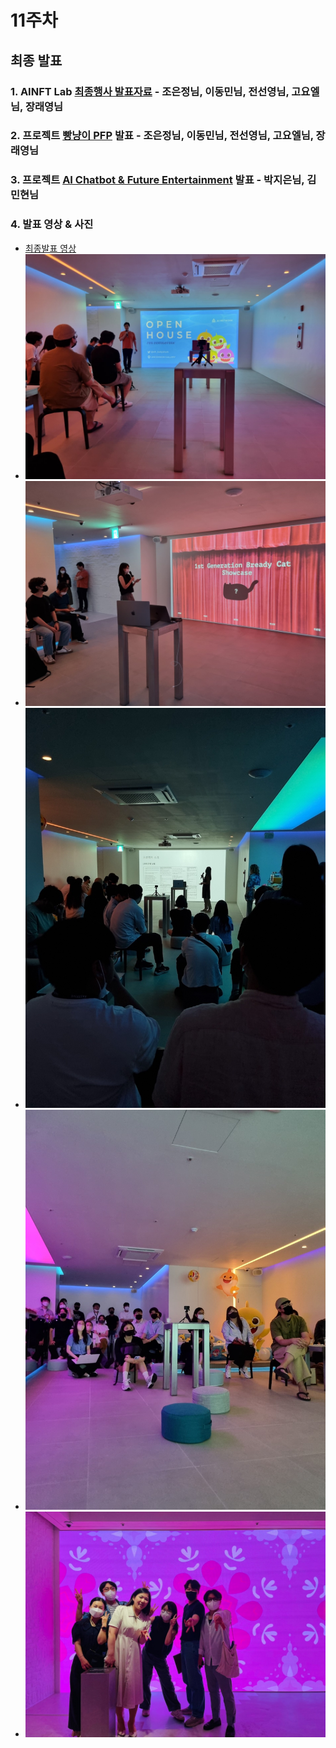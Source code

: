 # 11주차

## 최종 발표

### 1. AINFT Lab [최종행사 발표자료](https://github.com/AINFTs/AINFT-Lab/blob/master/files/AINFT_LAB_final.pdf) - 조은정님, 이동민님, 전선영님, 고요엘님, 장래영님

### 2. 프로젝트 [빵냥이 PFP](https://github.com/AINFTs/AINFT-Lab/blob/master/files/Bready_Cat_NFT.pdf) 발표 - 조은정님, 이동민님, 전선영님, 고요엘님, 장래영님

### 3. 프로젝트 [AI Chatbot & Future Entertainment]() 발표 - 박지은님, 김민현님

### 4. 발표 영상 & 사진

- [최종발표 영상](https://drive.google.com/file/d/1K9FkMzbQw8MnjLODRbR5wYOdqfY1CE_g/view?usp=sharing)
- <img src="../photos/11-week_1.jpg">
- <img src="../photos/11-week_2.jpg">
- <img src="../photos/11-week_3.jpg">
- <img src="../photos/11-week_4.jpg">
- <img src="../photos/11-week_5.jpg">
